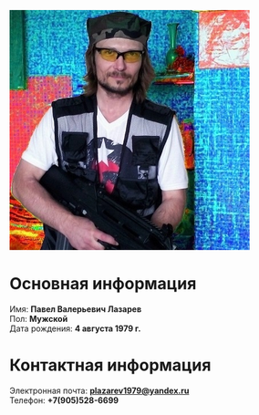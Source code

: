 ![Я](Me.jpg)

# Основная информация
Имя:                **Павел Валерьевич Лазарев**  
Пол:                **Мужской**  
Дата рождения:      **4 августа 1979 г.**  
# Контактная информация
Электронная почта:  **plazarev1979@yandex.ru**  
Телефон:            **+7(905)528-6699**